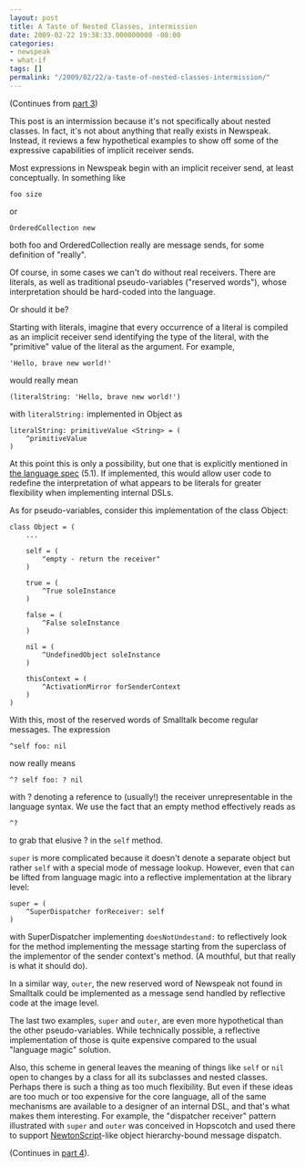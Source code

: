 ```yaml
---
layout: post
title: A Taste of Nested Classes, intermission
date: 2009-02-22 19:38:33.000000000 -08:00
categories:
- newspeak
- what-if
tags: []
permalink: "/2009/02/22/a-taste-of-nested-classes-intermission/"
---
```

(Continues from [part 3](/2009/02/15/a-taste-of-nested-classes-part-3/))

This post is an intermission because it's not specifically about nested classes. In fact, it's not about anything that really exists in Newspeak. Instead, it reviews a few hypothetical examples to show off some of the expressive capabilities of implicit receiver sends.

Most expressions in Newspeak begin with an implicit receiver send, at least conceptually. In something like

```
foo size
```

or

```
OrderedCollection new
```

both foo and OrderedCollection really are message sends, for some definition of "really".

Of course, in some cases we can't do without real receivers. There are literals, as well as traditional pseudo-variables ("reserved words"), whose interpretation should be hard-coded into the language.

Or should it be?

Starting with literals, imagine that every occurrence of a literal is compiled as an implicit receiver send identifying the type of the literal, with the "primitive" value of the literal as the argument. For example,

```
'Hello, brave new world!'
```

would really mean

```
(literalString: 'Hello, brave new world!')
```

with `literalString:` implemented in Object as

```
literalString: primitiveValue <String> = (
    ^primitiveValue
)
```

At this point this is only a possibility, but one that is explicitly mentioned in [the language spec](http://bracha.org/newspeak-spec.pdf) (5.1). If implemented, this would allow user code to redefine the interpretation of what appears to be literals for greater flexibility when implementing internal DSLs.

As for pseudo-variables, consider this implementation of the class Object:

```
class Object = (
    ...

    self = (
        "empty - return the receiver"
    )

    true = (
        ^True soleInstance
    )

    false = (
        ^False soleInstance
    )

    nil = (
        ^UndefinedObject soleInstance
    )

    thisContext = (
        ^ActivationMirror forSenderContext
    )
)
```

With this, most of the reserved words of Smalltalk become regular messages. The expression

```
^self foo: nil
```

now really means

```
^? self foo: ? nil
```

with ? denoting a reference to (usually!) the receiver unrepresentable in the language syntax. We use the fact that an empty method effectively reads as

```
^?
```

to grab that elusive ? in the `self` method.

`super` is more complicated because it doesn't denote a separate object but rather `self` with a special mode of message lookup. However, even that can be lifted from language magic into a reflective implementation at the library level:

```
super = (
    ^SuperDispatcher forReceiver: self
)
```

with SuperDispatcher implementing `doesNotUndestand:` to reflectively look for the method implementing the message starting from the superclass of the implementor of the sender context's method. (A mouthful, but that really is what it should do).

In a similar way, `outer`, the new reserved word of Newspeak not found in Smalltalk could be implemented as a message send handled by reflective code at the image level.

The last two examples, `super` and `outer`, are even more hypothetical than the other pseudo-variables. While technically possible, a reflective implementation of those is quite expensive compared to the usual "language magic" solution.

Also, this scheme in general leaves the meaning of things like `self` or `nil` open to changes by a class for all its subclasses and nested classes. Perhaps there is such a thing as too much flexibility. But even if these ideas are too much or too expensive for the core language, all of the same mechanisms are available to a designer of an internal DSL, and that's what makes them interesting. For example, the "dispatcher receiver" pattern illustrated with `super` and `outer` was conceived in Hopscotch and used there to support [NewtonScript](http://waltersmith.us/wp-content/uploads/2005/12/OOPSLA95.pdf)-like object hierarchy-bound message dispatch.

(Continues in [part 4](/2009/03/08/a-taste-of-nested-classes-part-4/)).

